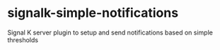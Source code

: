 # signalk-simple-notifications
Signal K server plugin to setup and send notifications based on simple thresholds
